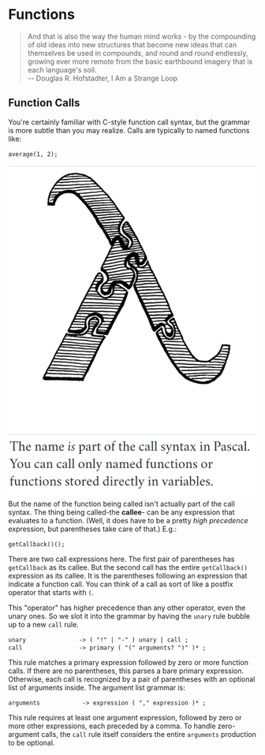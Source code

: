 # Functions

> And that is also the way the human mind works - by the compounding of old ideas into new structures that become new
> ideas that can themselves be used in compounds, and round and round endlessly, growing ever more remote from the basic
> earthbound imagery that is each language's soil.  
> -- Douglas R. Hofstadter, I Am a Strange Loop

## Function Calls

You're certainly familiar with C-style function call syntax, but the grammar is more subtle than you may realize. Calls
are typically to named functions like:
```shell
average(1, 2);
```
![call-syntax](../pic/call-syntax.png)
But the name of the function being called isn't actually part of the call syntax. The thing being called-the **callee**-
can be any expression that evaluates to a function. (Well, it does have to be a pretty *high precedence* expression, but
parentheses take care of that.) E.g.:
```shell
getCallback()();
```
There are two call expressions here. The first pair of parentheses has `getCallback` as its callee. But the second call
has the entire `getCallback()` expression as its callee. It is the parentheses following an expression that indicate a
function call. You can think of a call as sort of like a postfix operator that starts with `(`.

This "operator" has higher precedence than any other operator, even the unary ones. So we slot it into the grammar by 
having the `unary` rule bubble up to a new `call` rule.
```shell
unary               -> ( "!" | "-" ) unary | call ;
call                -> primary ( "(" arguments? ")" )* ;
```
This rule matches a primary expression followed by zero or more function calls. If there are no parentheses, this parses
a bare primary expression. Otherwise, each call is recognized by a pair of parentheses with an optional list of arguments
inside. The argument list grammar is:
```shell
arguments            -> expression ( "," expression )* ;
```
This rule requires at least one argument expression, followed by zero or more other expressions, each preceded by a 
comma. To handle zero-argument calls, the `call` rule itself considers the entire `arguments` production to be optional.

